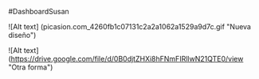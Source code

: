 #DashboardSusan

![Alt text] (picasion.com_4260fb1c07131c2a2a1062a1529a9d7c.gif "Nueva diseño")

![Alt text] (https://drive.google.com/file/d/0B0djtZHXi8hFNmFIRllwN21QTE0/view "Otra forma")

